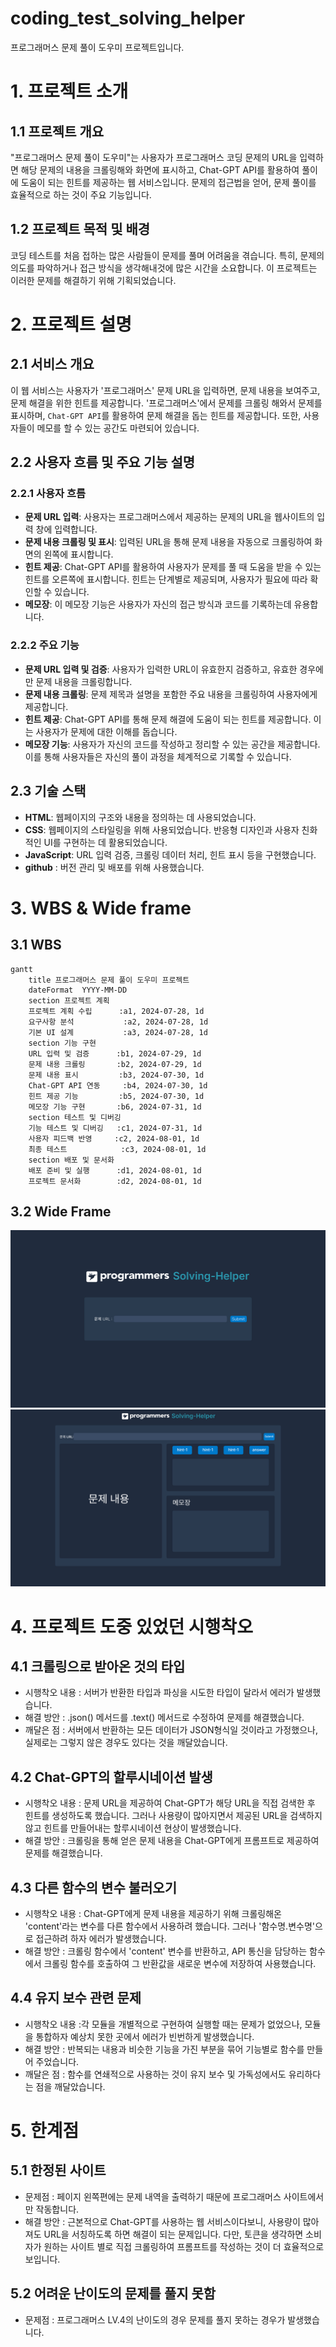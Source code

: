 # coding_test_solving_helper
프로그래머스 문제 풀이 도우미 프로젝트입니다.


# 1. 프로젝트 소개
## 1.1 프로젝트 개요
"프로그래머스 문제 풀이 도우미"는 사용자가 프로그래머스 코딩 문제의 URL을 입력하면 해당 문제의 내용을 크롤링해와 화면에 표시하고, Chat-GPT API를 활용하여 풀이에 도움이 되는 힌트를 제공하는 웹 서비스입니다. 문제의 접근법을 얻어, 문제 풀이를 효율적으로 하는 것이 주요 기능입니다.

## 1.2 프로젝트 목적 및 배경
코딩 테스트를 처음 접하는 많은 사람들이 문제를 풀며 어려움을 겪습니다. 특히, 문제의 의도를 파악하거나 접근 방식을 생각해내것에 많은 시간을 소요합니다. 이 프로젝트는 이러한 문제를 해결하기 위해 기획되었습니다.


# 2. 프로젝트 설명
## 2.1 서비스 개요
이 웹 서비스는 사용자가 '프로그래머스' 문제 URL을 입력하면, 문제 내용을 보여주고, 문제 해결을 위한 힌트를 제공합니다.
'프로그래머스'에서 문제를 크롤링 해와서 문제를 표시하며, `Chat-GPT API`를 활용하여 문제 해결을 돕는 힌트를 제공합니다.
또한, 사용자들이 메모를 할 수 있는 공간도 마련되어 있습니다.

## 2.2 사용자 흐름 및 주요 기능 설명
### 2.2.1 사용자 흐름
- **문제 URL 입력**: 사용자는 프로그래머스에서 제공하는 문제의 URL을 웹사이트의 입력 창에 입력합니다.
- **문제 내용 크롤링 및 표시**: 입력된 URL을 통해 문제 내용을 자동으로 크롤링하여 화면의 왼쪽에 표시합니다.
- **힌트 제공**: Chat-GPT API를 활용하여 사용자가 문제를 풀 때 도움을 받을 수 있는 힌트를 오른쪽에 표시합니다. 힌트는 단계별로 제공되며, 사용자가 필요에 따라 확인할 수 있습니다.
- **메모장**: 이 메모장 기능은 사용자가 자신의 접근 방식과 코드를 기록하는데 유용합니다.

### 2.2.2 주요 기능
- **문제 URL 입력 및 검증**: 사용자가 입력한 URL이 유효한지 검증하고, 유효한 경우에만 문제 내용을 크롤링합니다.
- **문제 내용 크롤링**: 문제 제목과 설명을 포함한 주요 내용을 크롤링하여 사용자에게 제공합니다.
- **힌트 제공**: Chat-GPT API를 통해 문제 해결에 도움이 되는 힌트를 제공합니다. 이는 사용자가 문제에 대한 이해를 돕습니다.
- **메모장 기능**: 사용자가 자신의 코드를 작성하고 정리할 수 있는 공간을 제공합니다. 이를 통해 사용자들은 자신의 풀이 과정을 체계적으로 기록할 수 있습니다.

## 2.3 기술 스택
- **HTML**: 웹페이지의 구조와 내용을 정의하는 데 사용되었습니다.
- **CSS**: 웹페이지의 스타일링을 위해 사용되었습니다. 반응형 디자인과 사용자 친화적인 UI를 구현하는 데 활용되었습니다.
- **JavaScript**: URL 입력 검증, 크롤링 데이터 처리, 힌트 표시 등을 구현했습니다.
- **github** : 버전 관리 및 배포를 위해 사용했습니다.


# 3. WBS & Wide frame
## 3.1 WBS
```mermaid
gantt
    title 프로그래머스 문제 풀이 도우미 프로젝트
    dateFormat  YYYY-MM-DD
    section 프로젝트 계획
    프로젝트 계획 수립      :a1, 2024-07-28, 1d
    요구사항 분석           :a2, 2024-07-28, 1d
    기본 UI 설계           :a3, 2024-07-28, 1d
    section 기능 구현
    URL 입력 및 검증      :b1, 2024-07-29, 1d
    문제 내용 크롤링       :b2, 2024-07-29, 1d
    문제 내용 표시         :b3, 2024-07-30, 1d
    Chat-GPT API 연동     :b4, 2024-07-30, 1d
    힌트 제공 기능         :b5, 2024-07-30, 1d
    메모장 기능 구현       :b6, 2024-07-31, 1d
    section 테스트 및 디버깅
    기능 테스트 및 디버깅   :c1, 2024-07-31, 1d
    사용자 피드백 반영     :c2, 2024-08-01, 1d
    최종 테스트            :c3, 2024-08-01, 1d
    section 배포 및 문서화
    배포 준비 및 실행      :d1, 2024-08-01, 1d
    프로젝트 문서화        :d2, 2024-08-01, 1d
```

## 3.2 Wide Frame
![mainpage](./images/mainpage.png)
![mainpage](./images/nextpage.png)


# 4. 프로젝트 도중 있었던 시행착오
## 4.1 크롤링으로 받아온 것의 타입
 - 시행착오 내용 : 서버가 반환한 타입과 파싱을 시도한 타입이 달라서 에러가 발생했습니다.
 - 해결 방안 : .json() 메서드를 .text() 메서드로 수정하여 문제를 해결했습니다.
 - 깨달은 점 : 서버에서 반환하는 모든 데이터가 JSON형식일 것이라고 가정했으나, 실제로는 그렇지 않은 경우도 있다는 것을 깨달았습니다.

 ## 4.2 Chat-GPT의 할루시네이션 발생
  - 시행착오 내용 : 문제 URL을 제공하여 Chat-GPT가 해당 URL을 직접 검색한 후 힌트를 생성하도록 했습니다. 그러나 사용량이 많아지면서 제공된 URL을 검색하지 않고 힌트를 만들어내는 할루시네이션 현상이 발생했습니다.
  - 해결 방안 : 크롤링을 통해 얻은 문제 내용을 Chat-GPT에게 프롬프트로 제공하여 문제를 해결했습니다.

## 4.3 다른 함수의 변수 불러오기
 - 시행착오 내용 : Chat-GPT에게 문제 내용을 제공하기 위해 크롤링해온 'content'라는 변수를 다른 함수에서 사용하려 했습니다. 그러나 '함수명.변수명'으로 접근하려 하자 에러가 발생했습니다.
 - 해결 방안 : 크롤링 함수에서 'content' 변수를 반환하고, API 통신을 담당하는 함수에서 크롤링 함수를 호출하여 그 반환값을 새로운 변수에 저장하여 사용했습니다.

 ## 4.4 유지 보수 관련 문제
 - 시행착오 내용 :각 모듈을 개별적으로 구현하여 실행할 때는 문제가 없었으나, 모듈을 통합하자 예상치 못한 곳에서 에러가 빈번하게 발생했습니다.
 - 해결 방안 : 반복되는 내용과 비슷한 기능을 가진 부분을 묶어 기능별로 함수를 만들어 주었습니다.
 - 깨달은 점 : 함수를 연쇄적으로 사용하는 것이 유지 보수 및 가독성에서도 유리하다는 점을 깨달았습니다.

# 5. 한계점
## 5.1 한정된 사이트
 - 문제점 : 페이지 왼쪽편에는 문제 내역을 출력하기 때문에 프로그래머스 사이트에서만 작동합니다.
 - 해결 방안 : 근본적으로 Chat-GPT를 사용하는 웹 서비스이다보니,  사용량이 많아져도 URL을 서칭하도록 하면 해결이 되는 문제입니다. 다만, 토큰을 생각하면 소비자가 원하는 사이트 별로 직접 크롤링하여 프롬프트를 작성하는 것이 더 효율적으로 보입니다.

 ## 5.2 어려운 난이도의 문제를 풀지 못함
 - 문제점 : 프로그래머스 LV.4의 난이도의 경우 문제를 풀지 못하는 경우가 발생했습니다.
